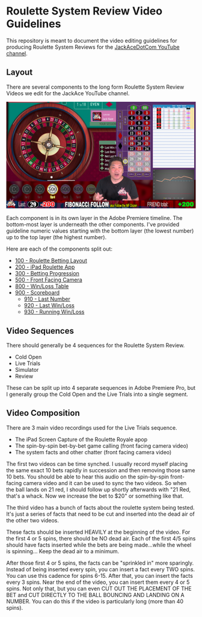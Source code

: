 # Roulette System Review Video Guidelines

This repository is meant to document the video editing guidelines for producing Roulette System Reviews for the [JackAceDotCom YouTube channel](https://www.youtube.com/@JackAceDotCom).

## Layout
There are several components to the long form Roulette System Review Videos we edit for the JackAce YouTube channel.

![Full Video Layout](img/Video-Layout-1920x1080.png)

Each component is in its own layer in the Adobe Premiere timeline. The bottom-most layer is underneath the other components. I've provided guideline numeric values starting with the bottom layer (the lowest number) up to the top layer (the highest number).

Here are each of the components split out:

* [100 - Roulette Betting Layout](100-Roulette-Betting-Layout.md)
* [200 - iPad Roulette App](200-iPad-Roulette-App.md)
* [300 - Betting Progression](300-Betting-Progression.md)
* [500 - Front Facing Camera](500-Front-Facing-Cam.md)
* [800 - Win/Loss Table](800-Win-Loss-Table.md)
* [900 - Scoreboard](900-Scoreboard.md)
	* [910 - Last Number](910-Last-Spin.md)
	* [920 - Last Win/Loss](920-Last-Win-Loss.md)
	* [930 - Running Win/Loss](930-Running-Win-Loss.md)

## Video Sequences
There should generally be 4 sequences for the Roulette System Review.
* Cold Open
* Live Trials
* Simulator
* Review

These can be split up into 4 separate sequences in Adobe Premiere Pro, but I generally group the Cold Open and the Live Trials into a single segment.

## Video Composition
There are 3 main video recordings used for the Live Trials sequence.
* The iPad Screen Capture of the Roulette Royale apop
* The spin-by-spin bet-by-bet game calling (front facing camera video)
* The system facts and other chatter (front facing camera video)

The first two videos can be time synched. I usually record myself placing the same exact 10 bets rapidly in succession and then removing those same 10 bets. You should be able to hear this audio on the spin-by-spin front-facing camera video and it can be used to sync the two videos. So when the ball lands on 21 red, I should follow up shortly afterwards with "21 Red, that's a whack. Now we increase the bet to $20" or something like that.

The third video has a bunch of facts about the roulette system being tested. It's just a series of facts that need to be cut and inserted into the dead air of the other two videos.

These facts should be inserted HEAVILY at the beginning of the video. For the first 4 or 5 spins, there should be NO dead air. Each of the first 4/5 spins should have facts inserted while the bets are being made...while the wheel is spinning... Keep the dead air to a minimum.

After those first 4 or 5 spins, the facts can be "sprinkled in" more sparingly. Instead of being inserted every spin, you can insert a fact every TWO spins. You can use this cadence for spins 6-15. After that, you can insert the facts every 3 spins. Near the end of the video, you can insert them every 4 or 5 spins. Not only that, but you can even CUT OUT THE PLACEMENT OF THE BET and CUT DIRECTLY TO THE BALL BOUNCING AND LANDING ON A NUMBER. You can do this if the video is particularly long (more than 40 spins).


